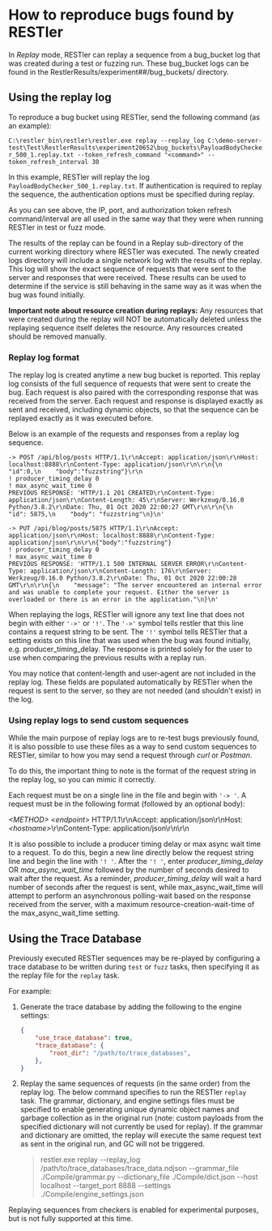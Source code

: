 # How to reproduce bugs found by RESTler

In *Replay* mode, RESTler can replay a sequence from a bug_bucket log that was created during a test or fuzzing run.  These bug_bucket logs can be found in the RestlerResults/experiment##/bug_buckets/ directory.

## Using the replay log

To reproduce a bug bucket using RESTler,
send the following command (as an example):

`C:\restler_bin\restler\restler.exe replay --replay_log C:\demo-server-test\Test\RestlerResults\experiment20652\bug_buckets\PayloadBodyChecker_500_1.replay.txt --token_refresh_command "<command>" --token_refresh_interval 30`

In this example, RESTler will replay the log `PayloadBodyChecker_500_1.replay.txt`.
If authentication is required to replay the sequence, the authentication options must be specified during replay.

As you can see above,
the IP, port, and authorization token refresh command/interval are all used
in the same way that they were when running RESTler in test or fuzz mode.

The results of the replay can be found in a Replay sub-directory of the current working directory where RESTler was executed.
The newly created logs directory will include a single network log with the results of the replay.
This log will show the exact sequence of requests that were sent to the server
and responses that were received.
These results can be used to determine if the service is still behaving in the same way
as it was when the bug was found initially.

__Important note about resource creation during replays:__
Any resources that were created during the replay will NOT be automatically deleted
unless the replaying sequence itself deletes the resource.
Any resources created should be removed manually.

### Replay log format

The replay log is created anytime a new bug bucket is reported.
This replay log consists of the full sequence of requests that were sent to create the bug.
Each request is also paired with the corresponding response that was received from the server.
Each request and response is displayed exactly as sent and received, including dynamic objects,
so that the sequence can be replayed exactly as it was executed before.

Below is an example of the requests and responses from a replay log sequence.

```
-> POST /api/blog/posts HTTP/1.1\r\nAccept: application/json\r\nHost: localhost:8888\r\nContent-Type: application/json\r\n\r\n{\n    "id":0,\n    "body":"fuzzstring"}\r\n
! producer_timing_delay 0
! max_async_wait_time 0
PREVIOUS RESPONSE: 'HTTP/1.1 201 CREATED\r\nContent-Type: application/json\r\nContent-Length: 45\r\nServer: Werkzeug/0.16.0 Python/3.8.2\r\nDate: Thu, 01 Oct 2020 22:00:27 GMT\r\n\r\n{\n    "id": 5875,\n    "body": "fuzzstring"\n}\n'

-> PUT /api/blog/posts/5875 HTTP/1.1\r\nAccept: application/json\r\nHost: localhost:8888\r\nContent-Type: application/json\r\n\r\n{"body":"fuzzstring"}
! producer_timing_delay 0
! max_async_wait_time 0
PREVIOUS RESPONSE: 'HTTP/1.1 500 INTERNAL SERVER ERROR\r\nContent-Type: application/json\r\nContent-Length: 176\r\nServer: Werkzeug/0.16.0 Python/3.8.2\r\nDate: Thu, 01 Oct 2020 22:00:28 GMT\r\n\r\n{\n    "message": "The server encountered an internal error and was unable to complete your request. Either the server is overloaded or there is an error in the application."\n}\n'
```

When replaying the logs,
RESTler will ignore any text line that does not begin with either ```'->'``` or ```'!'```.
The ```'->'``` symbol tells restler that this line contains a request string to be sent.
The ```'!'``` symbol tells RESTler that a setting exists on this line that was used when the bug was found initially, e.g. producer_timing_delay.
The response is printed solely for the user to use when comparing the previous results with a replay run.

You may notice that content-length and user-agent are not included in the replay log.
These fields are populated automatically by RESTler when the request is sent to the server,
so they are not needed (and shouldn't exist) in the log.

### Using replay logs to send custom sequences
While the main purpose of replay logs are to re-test bugs previously found,
it is also possible to use these files as a way to send custom sequences to RESTler, similar to how you may send a request through *curl* or *Postman*.

To do this,
the important thing to note is the format of the request string in the replay log,
so you can mimic it correctly.

Each request must be on a single line in the file and begin with ```'-> '```.
A request must be in the following format (followed by an optional body):

_\<METHOD\>_ _\<endpoint\>_ HTTP/1.1\r\nAccept: application/json\r\nHost: _\<hostname\>_\r\nContent-Type: application/json\r\n\r\n

It is also possible to include a producer timing delay or max async wait time to a request.
 To do this, begin a new line directly below the request string line
and begin the line with ```'! '```.
After the ```'! '```,
enter *producer_timing_delay* OR *max_async_wait_time* followed by the number of seconds desired to wait after the request.
As a reminder,
*producer_timing_delay* will wait a hard number of seconds after the request is sent,
while max_async_wait_time will attempt to perform an asynchronous polling-wait based on the response received from the server,
with a maximum resource-creation-wait-time of the max_async_wait_time setting.


## Using the Trace Database

Previously executed RESTler sequences may be re-played by configuring a trace database to be written during `test` or `fuzz` tasks, then specifying it as the replay file for the `replay` task.

For example:

1. Generate the trace database by adding the following to the engine settings:
    ```json
    {
        "use_trace_database": true,
        "trace_database": {
            "root_dir": "/path/to/trace_databases",
        },
    }
    ```

2. Replay the same sequences of requests (in the same order) from the replay log.  The below command specifies to run the RESTler `replay` task.  The grammar, dictionary, and engine settings files must be specified to enable generating unique dynamic object names and garbage collection as in the original run (note: custom payloads from the specified dictionary will not currently be used for replay).  If the grammar and dictionary are omitted, the replay will execute the same request text as sent
in the original run, and GC will not be triggered.

    >restler.exe replay --replay_log /path/to/trace_databases/trace_data.ndjson --grammar_file ./Compile/grammar.py --dictionary_file ./Compile/dict.json --host localhost --target_port 8888  --settings ./Compile/engine_settings.json

Replaying sequences from checkers is enabled for experimental purposes, but is not fully supported at this time.
